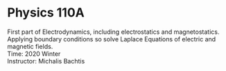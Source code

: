 # Physics 110A
First part of Electrodynamics, including electrostatics and magnetostatics. Applying boundary conditions so solve Laplace Equations of electric and magnetic fields.\
Time: 2020 Winter\
Instructor: Michalis Bachtis

